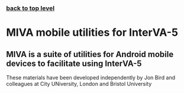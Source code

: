 ### [back to top level](https://github.com/peterbyass/InterVA-5)

# MIVA mobile utilities for InterVA-5

## MIVA is a suite of utilities for Android mobile devices to facilitate using InterVA-5

These materials have been developed independently by Jon Bird and colleagues at City UNiversity, London and Bristol University

